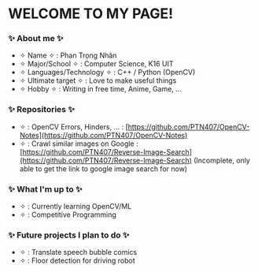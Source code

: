 
# WELCOME TO MY PAGE!
  
### ✨ About me ✨  

+ ✧ Name ✧ : Phan Trọng Nhân
+ ✧ Major/School ✧ : Computer Science, K16 UIT  
+ ✧ Languages/Technology ✧ : C++ / Python (OpenCV)  
+ ✧ Ultimate target ✧ : Love to make useful things
+ ✧ Hobby ✧ : Writing in free time, Anime, Game, ...

### ✨ Repositories ✨  

+ ✧ : OpenCV Errors, Hinders, ... : [https://github.com/PTN407/OpenCV-Notes](https://github.com/PTN407/OpenCV-Notes)
+ ✧ : Crawl similar images on Google : [https://github.com/PTN407/Reverse-Image-Search](https://github.com/PTN407/Reverse-Image-Search) (Incomplete, only able to get the link to google image search for now)

### ✨ What I'm up to ✨ 
  
+ ✧ : Currently learning OpenCV/ML
+ ✧ : Competitive Programming
  
### ✨ Future projects I plan to do ✨ 
  
+ ✧ : Translate speech bubble comics 
+ ✧ : Floor detection for driving robot

